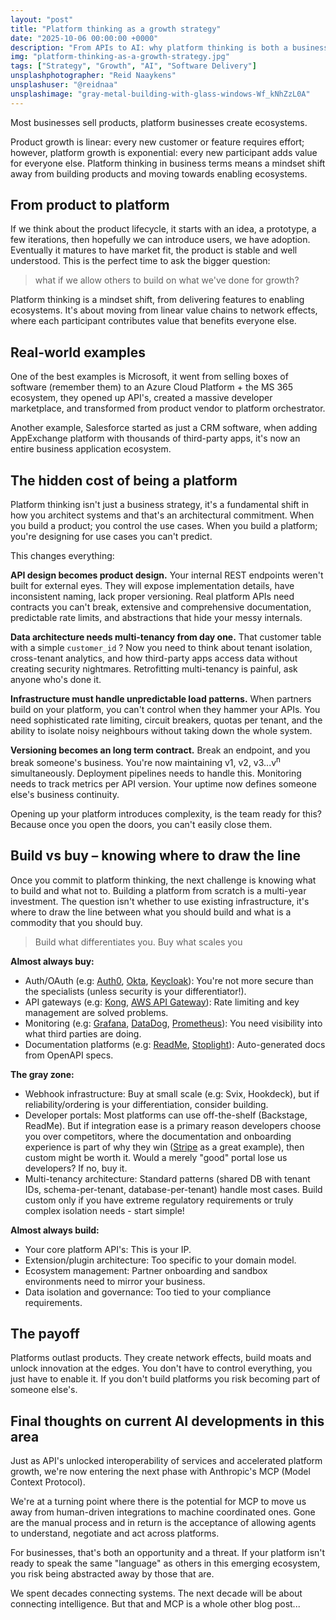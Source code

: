 ```yaml
---
layout: "post"
title: "Platform thinking as a growth strategy"
date: "2025-10-06 00:00:00 +0000"
description: "From APIs to AI: why platform thinking is both a business strategy and an architectural shift toward scalable, intelligent ecosystems."
img: "platform-thinking-as-a-growth-strategy.jpg"
tags: ["Strategy", "Growth", "AI", "Software Delivery"]
unsplashphotographer: "Reid Naaykens"
unsplashuser: "@reidnaa"
unsplashimage: "gray-metal-building-with-glass-windows-Wf_kNhZzL0A"
---
```


Most businesses sell products, platform businesses create ecosystems.

Product growth is linear: every new customer or feature requires effort; however, platform growth is exponential: every new participant adds value for everyone else.
Platform thinking in business terms means a mindset shift away from building products and moving towards enabling ecosystems. 

## From product to platform

If we think about the product lifecycle, it starts with an idea, a prototype, a few iterations, then hopefully we can introduce users, we have adoption. Eventually it matures to have market fit, the product is stable and well understood. This is the perfect time to ask the bigger question: 

> what if we allow others to build on what we've done for growth?

Platform thinking is a mindset shift, from delivering features to enabling ecosystems. It's about moving from linear value chains to network effects, where each participant contributes value that benefits everyone else.

## Real-world examples

One of the best examples is Microsoft, it went from selling boxes of software (remember them) to an Azure Cloud Platform + the MS 365 ecosystem, they opened up API's, created a massive developer marketplace, and transformed from product vendor to platform orchestrator.

Another example, Salesforce started as just a CRM software, when adding AppExchange platform with thousands of third-party apps, it's now an entire business application ecosystem.

## The hidden cost of being a platform

Platform thinking isn't just a business strategy, it's a fundamental shift in how you architect systems and that's an architectural commitment. When you build a product; you control the use cases. When you build a platform; you're designing for use cases you can't predict.

This changes everything:

**API design becomes product design.** Your internal REST endpoints weren't built for external eyes. They will expose implementation details, have inconsistent naming, lack proper versioning. Real platform APIs need contracts you can't break, extensive and comprehensive documentation, predictable rate limits, and abstractions that hide your messy internals.

**Data architecture needs multi-tenancy from day one.** That customer table with a simple `customer_id` ? Now you need to think about tenant isolation, cross-tenant analytics, and how third-party apps access data without creating security nightmares. Retrofitting multi-tenancy is painful, ask anyone who's done it.

**Infrastructure must handle unpredictable load patterns.** When partners build on your platform, you can't control when they hammer your APIs. You need sophisticated rate limiting, circuit breakers, quotas per tenant, and the ability to isolate noisy neighbours without taking down the whole system.

**Versioning becomes an long term contract.** Break an endpoint, and you break someone's business. You're now maintaining v1, v2, v3...v<sup>n</sup> simultaneously. Deployment pipelines needs to handle this. Monitoring needs to track metrics per API version. Your uptime now defines someone else's business continuity.

Opening up your platform introduces complexity, is the team ready for this? Because once you open the doors, you can't easily close them.

## Build vs buy – knowing where to draw the line

Once you commit to platform thinking, the next challenge is knowing what to build and what not to. Building a platform from scratch is a multi-year investment. The question isn't whether to use existing infrastructure, it's where to draw the line between what you should build and what is a commodity that you should buy.

> Build what differentiates you. Buy what scales you

**Almost always buy:**
* Auth/OAuth (e.g: [Auth0](https://auth0.com/), [Okta](https://www.okta.com/), [Keycloak](https://www.keycloak.org/)): You're not more secure than the specialists (unless security is your differentiator!).
* API gateways (e.g: [Kong](https://konghq.com/), [AWS API Gateway](https://aws.amazon.com/api-gateway/)): Rate limiting and key management are solved problems.
* Monitoring (e.g: [Grafana](https://grafana.com/), [DataDog](https://www.datadoghq.com/), [Prometheus](https://prometheus.io/)): You need visibility into what third parties are doing.
* Documentation platforms (e.g: [ReadMe](https://readme.com/), [Stoplight](https://stoplight.io/)): Auto-generated docs from OpenAPI specs.

**The gray zone:**
* Webhook infrastructure: Buy at small scale (e.g: Svix, Hookdeck), but if reliability/ordering is your differentiation, consider building.
* Developer portals: Most platforms can use off-the-shelf (Backstage, ReadMe). But if integration ease is a primary reason developers choose you over competitors, where the documentation and onboarding experience is part of why they win ([Stripe](https://docs.stripe.com/development) as a great example), then custom might be worth it. Would a merely "good" portal lose us developers? If no, buy it.
* Multi-tenancy architecture: Standard patterns (shared DB with tenant IDs, schema-per-tenant, database-per-tenant) handle most cases. Build custom only if you have extreme regulatory requirements or truly complex isolation needs - start simple!

**Almost always build:**
* Your core platform API's: This is your IP.
* Extension/plugin architecture: Too specific to your domain model.
* Ecosystem management: Partner onboarding and sandbox environments need to mirror your business.
* Data isolation and governance: Too tied to your compliance requirements.

## The payoff
Platforms outlast products. They create network effects, build moats and unlock innovation at the edges. You don't have to control everything, you just have to enable it. If you don't build platforms you risk becoming part of someone else's.

## Final thoughts on current AI developments in this area
Just as API's unlocked interoperability of services and accelerated platform growth, we're now entering the next phase with Anthropic's MCP (Model Context Protocol).

We're at a turning point where there is the potential for MCP to move us away from human-driven integrations to machine coordinated ones. Gone are the manual process and in return is the acceptance of allowing agents to understand, negotiate and act across platforms.

For businesses, that's both an opportunity and a threat. If your platform isn't ready to speak the same "language" as others in this emerging ecosystem, you risk being abstracted away by those that are.

We spent decades connecting systems. The next decade will be about connecting intelligence. But that and MCP is a whole other blog post...